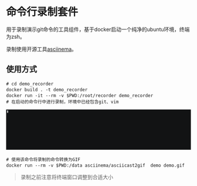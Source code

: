 # 命令行录制套件

用于录制演示git命令的工具组件，基于docker启动一个纯净的ubuntu环境，终端为zsh。  

录制使用开源工具[asciinema](https://github.com/asciinema/asciinema)。

## 使用方式

```shell
# cd demo_recorder
docker build . -t demo_recorder
docker run -it --rm -v $PWD:/root/recorder demo_recorder 
# 在启动的命令行中进行录制，环境中已经包含git、vim
```

![示例](/demo_recorder/img/demo.gif)

```shell
# 使用该命令将录制的命令转换为GIF
docker run --rm -v $PWD:/data asciinema/asciicast2gif  demo demo.gif 
```

> 录制之前注意将终端窗口调整到合适大小
